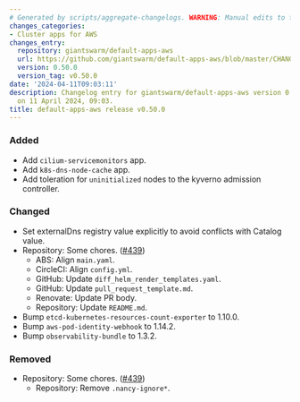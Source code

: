 ```yaml
---
# Generated by scripts/aggregate-changelogs. WARNING: Manual edits to this files will be overwritten.
changes_categories:
- Cluster apps for AWS
changes_entry:
  repository: giantswarm/default-apps-aws
  url: https://github.com/giantswarm/default-apps-aws/blob/master/CHANGELOG.md#0500---2024-04-09
  version: 0.50.0
  version_tag: v0.50.0
date: '2024-04-11T09:03:11'
description: Changelog entry for giantswarm/default-apps-aws version 0.50.0, published
  on 11 April 2024, 09:03.
title: default-apps-aws release v0.50.0
---
```


### Added
- Add `cilium-servicemonitors` app.
- Add `k8s-dns-node-cache` app.
- Add toleration for `uninitialized` nodes to the kyverno admission controller.
### Changed
- Set externalDns registry value explicitly to avoid conflicts with Catalog value.
- Repository: Some chores. ([#439](https://github.com/giantswarm/default-apps-aws/pull/439))
  - ABS: Align `main.yaml`.
  - CircleCI: Align `config.yml`.
  - GitHub: Update `diff_helm_render_templates.yaml`.
  - GitHub: Update `pull_request_template.md`.
  - Renovate: Update PR body.
  - Repository: Update `README.md`.
- Bump `etcd-kubernetes-resources-count-exporter` to 1.10.0.
- Bump `aws-pod-identity-webhook` to 1.14.2.
- Bump `observability-bundle` to 1.3.2.
### Removed
- Repository: Some chores. ([#439](https://github.com/giantswarm/default-apps-aws/pull/439))
  - Repository: Remove `.nancy-ignore*`.
